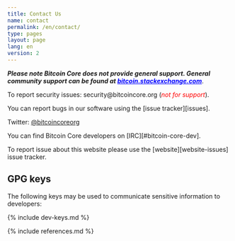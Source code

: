 ```yaml
---
title: Contact Us
name: contact
permalink: /en/contact/
type: pages
layout: page
lang: en
version: 2
---
```

<i style="font-weight: bold">Please note Bitcoin Core does not provide general support. General community support can be found at <a style="color:blue" href="https://bitcoin.stackexchange.com/">bitcoin.stackexchange.com</a></i>.

To report security issues: <i class="fa fa-fw fa-envelope"></i> security<span style="display:none"></span>@bitcoincore.org (<i style="color:red">not for support</i>).

You can report bugs in our software using the <i class="fa fa-fw fa-github"></i> [issue tracker][issues].

<i class="fa fa-fw fa-twitter"></i> Twitter: <a href="https://twitter.com/bitcoincoreorg/">@bitcoincoreorg</a>

You can find Bitcoin Core developers on [IRC][#bitcoin-core-dev].

To report issue about this website please use the [website][website-issues] issue tracker.

## GPG keys

The following keys may be used to communicate sensitive information to
developers:

{% include dev-keys.md %}

{% include references.md %}
